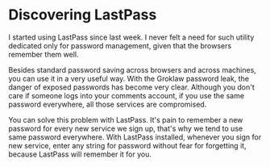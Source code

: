 Discovering LastPass
===
I started using LastPass since last week. I never felt a need for such utility dedicated only for password management, given that the browsers remember them well.  
  
Besides standard password saving across browsers and across machines, you can use it in a very useful way. With the Groklaw password leak, the danger of exposed passwords has become very clear. Although you don't care if someone logs into your comments account, if you use the same password everywhere, all those services are compromised.  
  
You can solve this problem with LastPass. It's pain to remember a new password for every new service we sign up, that's why we tend to use same password everywhere. With LastPass installed, whenever you sign for new service, enter any string for password without fear for forgetting it, because LastPass will remember it for you.

